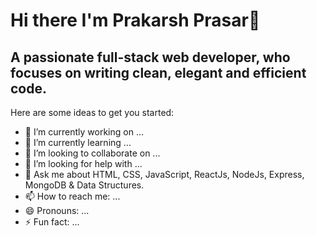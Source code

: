 # Hi there I'm Prakarsh Prasar👋


## A passionate full-stack web developer, who focuses on writing clean, elegant and efficient code.


Here are some ideas to get you started:

- 🔭 I’m currently working on ...
- 🌱 I’m currently learning ...
- 👯 I’m looking to collaborate on ...
- 🤔 I’m looking for help with ...
- 💬 Ask me about HTML, CSS, JavaScript, ReactJs, NodeJs, Express, MongoDB & Data Structures.
- 📫 How to reach me: ...
- 😄 Pronouns: ...
- ⚡ Fun fact: ...

